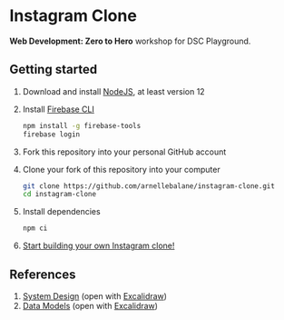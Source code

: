 # Instagram Clone

**Web Development: Zero to Hero** workshop for DSC Playground.

## Getting started

1. Download and install [NodeJS](https://nodejs.org/en/), at least version 12

1. Install [Firebase CLI](https://www.npmjs.com/package/firebase-tools)

   ```bash
   npm install -g firebase-tools
   firebase login
   ```

1. Fork this repository into your personal GitHub account

1. Clone your fork of this repository into your computer

   ```bash
   git clone https://github.com/arnellebalane/instagram-clone.git
   cd instagram-clone
   ```

1. Install dependencies

   ```bash
   npm ci
   ```

1. [Start building your own Instagram clone!](docs/01-setup-boilerplate.md)

## References

1. [System Design](docs/00-system-design.excalidraw) (open with [Excalidraw](https://excalidraw.com/))
1. [Data Models](docs/00-data-models.excalidraw) (open with [Excalidraw](https://excalidraw.com/))

